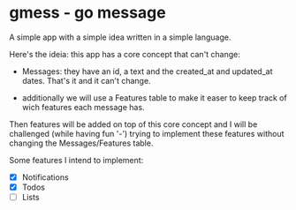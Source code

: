 # gmess - go message

A simple app with a simple idea written in a simple language.

Here's the ideia: this app has a core concept that can't change:
- Messages: they have an id, a text and the created_at and updated_at dates. That's it and it can't change.
+ additionally we will use a Features table to make it easer to keep track of wich features each message has.

Then features will be added on top of this core concept and I will be challenged (while having fun '-') trying to implement these features without changing the Messages/Features table.

Some features I intend to implement:
- [x] Notifications
- [x] Todos
- [ ] Lists
